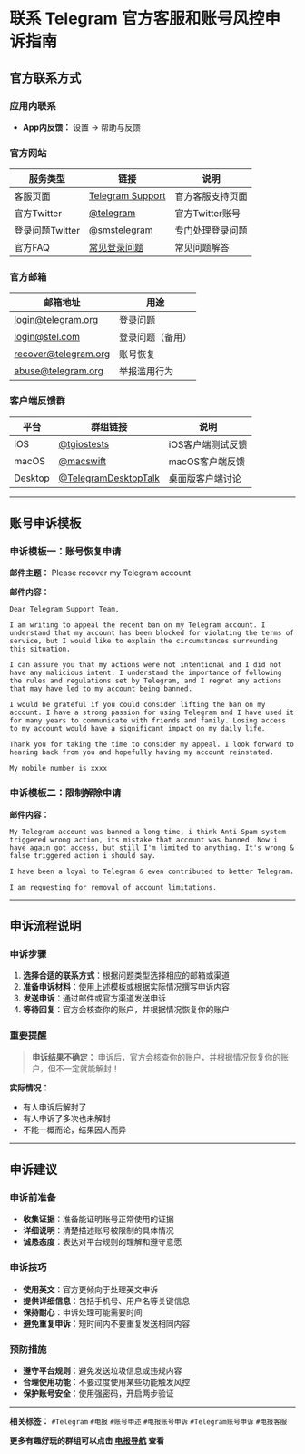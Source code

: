 # 联系 Telegram 官方客服和账号风控申诉指南

## 官方联系方式

### 应用内联系
- **App内反馈：** 设置 → 帮助与反馈

### 官方网站
| 服务类型 | 链接 | 说明 |
|----------|------|------|
| 客服页面 | [Telegram Support](https://telegram.org/support) | 官方客服支持页面 |
| 官方Twitter | [@telegram](https://twitter.com/telegram) | 官方Twitter账号 |
| 登录问题Twitter | [@smstelegram](https://twitter.com/smstelegram) | 专门处理登录问题 |
| 官方FAQ | [常见登录问题](https://telegra.ph/Common-Login-Problems-03-12) | 常见问题解答 |

### 官方邮箱
| 邮箱地址 | 用途 |
|----------|------|
| login@telegram.org | 登录问题 |
| login@stel.com | 登录问题（备用） |
| recover@telegram.org | 账号恢复 |
| abuse@telegram.org | 举报滥用行为 |

### 客户端反馈群
| 平台 | 群组链接 | 说明 |
|------|----------|------|
| iOS | [@tgiostests](https://t.me/tgiostests) | iOS客户端测试反馈 |
| macOS | [@macswift](https://t.me/macswift) | macOS客户端反馈 |
| Desktop | [@TelegramDesktopTalk](https://t.me/TelegramDesktopTalk) | 桌面版客户端讨论 |

---

## 账号申诉模板

### 申诉模板一：账号恢复申请

**邮件主题：** Please recover my Telegram account

**邮件内容：**
```
Dear Telegram Support Team,

I am writing to appeal the recent ban on my Telegram account. I understand that my account has been blocked for violating the terms of service, but I would like to explain the circumstances surrounding this situation.

I can assure you that my actions were not intentional and I did not have any malicious intent. I understand the importance of following the rules and regulations set by Telegram, and I regret any actions that may have led to my account being banned.

I would be grateful if you could consider lifting the ban on my account. I have a strong passion for using Telegram and I have used it for many years to communicate with friends and family. Losing access to my account would have a significant impact on my daily life.

Thank you for taking the time to consider my appeal. I look forward to hearing back from you and hopefully having my account reinstated.

My mobile number is xxxx
```

### 申诉模板二：限制解除申请

**邮件内容：**
```
My Telegram account was banned a long time, i think Anti-Spam system triggered wrong action, its mistake that account was banned. Now i have again got access, but still I'm limited to anything. It's wrong & false triggered action i should say. 

I have been a loyal to Telegram & even contributed to better Telegram.

I am requesting for removal of account limitations.
```

---

## 申诉流程说明

### 申诉步骤
1. **选择合适的联系方式**：根据问题类型选择相应的邮箱或渠道
2. **准备申诉材料**：使用上述模板或根据实际情况撰写申诉内容
3. **发送申诉**：通过邮件或官方渠道发送申诉
4. **等待回复**：官方会核查你的账户，并根据情况恢复你的账户

### 重要提醒

> **申诉结果不确定：** 申诉后，官方会核查你的账户，并根据情况恢复你的账户，但不一定就能解封！

**实际情况：**
- 有人申诉后解封了
- 有人申诉了多次也未解封
- 不能一概而论，结果因人而异

---

## 申诉建议

### 申诉前准备
- **收集证据**：准备能证明账号正常使用的证据
- **详细说明**：清楚描述账号被限制的具体情况
- **诚恳态度**：表达对平台规则的理解和遵守意愿

### 申诉技巧
- **使用英文**：官方更倾向于处理英文申诉
- **提供详细信息**：包括手机号、用户名等关键信息
- **保持耐心**：申诉处理可能需要时间
- **避免重复申诉**：短时间内不要重复发送相同内容

### 预防措施
- **遵守平台规则**：避免发送垃圾信息或违规内容
- **合理使用功能**：不要过度使用某些功能触发风控
- **保护账号安全**：使用强密码，开启两步验证

---

**相关标签：** `#Telegram` `#电报` `#账号申述` `#电报账号申诉` `#Telegram账号申诉` `#电报客服`

**更多有趣好玩的群组可以点击 [电报导航](https://dianbaodaohang.com) 查看**